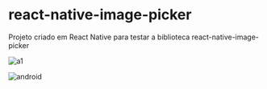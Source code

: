 # react-native-image-picker
Projeto criado em React Native para testar a biblioteca react-native-image-picker

![a1](https://user-images.githubusercontent.com/5804067/120245016-466b4f80-c242-11eb-825e-b6b5439ee07c.gif)

![android](https://user-images.githubusercontent.com/5804067/120245941-2ee19600-c245-11eb-9ae7-84dfb0597534.gif)





